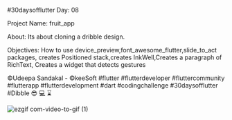 #30daysofflutter
Day: 08

Project Name: fruit_app

About: Its about cloning a dribble design.

Objectives: How to use device_preview,font_awesome_flutter,slide_to_act packages,
	          creates Positioned stack,creates InkWell,Creates a paragraph of RichText,
	          Creates a widget that detects gestures

©Udeepa Sandakal - ©keeSoft
#flutter #flutterdeveloper #fluttercommunity #flutterapp #flutterdevelopment #dart #codingchallenge 
#30daysofflutter #Dibble 😎 💻 ⌛


![ezgif com-video-to-gif (1)](https://github.com/UdeepaSandakal/30-days-of-Flutter/assets/81462130/407b5e2a-8011-49b0-8de8-f4012d095ed2)
